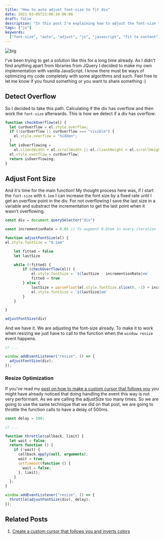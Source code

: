 ```yaml
---
title: "How to auto adjust font-size to fit div"
date: 2021-03-05T23:08:34-06:00
draft: false
description: "In this post I'm explaining how to adjust the font-size to fit a div with JavaScript"
tags: ["js"]
keywords:
  ["font-size", "auto", "adjust", "js", "javascript", "fit to content", "fit to div", "container", "div"]
---
```


![big](https://i.imgur.com/0UcZiV3.gif)

I've been trying to get a solution like this for a long time already. As I didn't find anything apart from libraries from JQuery I decided to make my own implementation with vanilla JavaScript. I know there must be ways of optimizing my code completely with some algorithms and such. Feel free to let me know if you found something or you want to share something :)

## Detect Overflow

So I decided to take this path. Calculating if the div has overflow and then work the `font-size` afterwards. This is how we detect if a div has overflow:

```js
function checkOverflow(el) {
  let curOverflow = el.style.overflow;
  if (!curOverflow || curOverflow === "visible") {
    el.style.overflow = "hidden";
  }
  let isOverflowing =
    el.clientWidth < el.scrollWidth || el.clientHeight < el.scrollHeight;
  el.style.overflow = curOverflow;
  return isOverflowing;
}
```

## Adjust Font Size

And it's time for the main function! My thought process here was, if I start the `font-size` with `0.1em` I can increase the font size by a fixed rate until I get an overflow point in the div. For not overflowing I save the last size in a variable and substract the incrementation to get the last point when it wasn't overflowing.

```js
const div = document.querySelector("div")

const incrementionRate = 0.05 // To augment 0.05em in every iteration

function adjustFontSize(el) {
el.style.fontSize = "0.1em"

    let fitted = false
    let lastSize

    while (!fitted) {
        if (checkOverflow(el)) {
            el.style.fontSize = `${lastSize - incrementionRate}em`
            fitted = true
        } else {
            lastSize = parseFloat(el.style.fontSize.slice(0, -2) + incrementionRate
            el.style.fontSize = `${lastSize}em`
        }
    }

}

adjustFontSize(div)
```

And we have it. We are adjusting the font-size already. To make it to work when resizing we just have to call to the function when the `window resize` event happens.

```js
// ...

window.addEventListener("resize", () => {
  adjustFontSize(div);
});
```

### Resize Optimization

If you've read my [post on how to make a custom cursor that follows you](https://gabriellazcano.com/blog/create-a-custom-cursor-that-follows-you-and-inverts-colors) you might have already noticed that doing handling the event this way is not very performant. As we are calling the adjustSize too many times. So we are going to use the same technique that we did on that post, we are going to throttle the function calls to have a delay of 500ms.

```js
const delay = 500;

// ...

function throttle(callback, limit) {
  let wait = false;
  return function () {
    if (!wait) {
      callback.apply(null, arguments);
      wait = true;
      setTimeout(function () {
        wait = false;
      }, limit);
    }
  };
}

window.addEventListener("resize", () => {
  throttle(adjustFontSize(div), delay);
});
```

## Related Posts

1. [Create a custom cursor that follows you and inverts colors](https://gabriellazcano.com/blog/create-a-custom-cursor-that-follows-you-and-inverts-colors)
